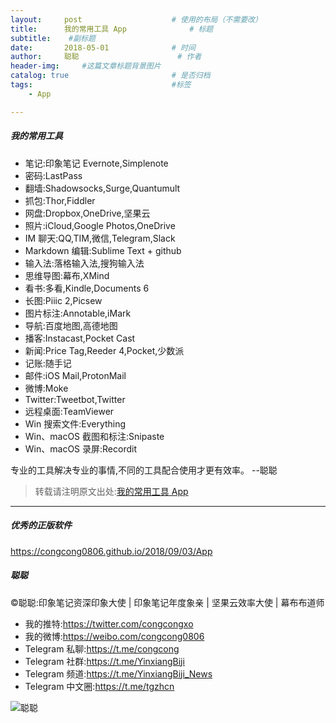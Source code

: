 ```yaml
---
layout:     post                    # 使用的布局（不需要改）
title:      我的常用工具 App              # 标题 
subtitle:    #副标题
date:       2018-05-01              # 时间
author:     聪聪                      # 作者
header-img:     #这篇文章标题背景图片
catalog: true                       # 是否归档
tags:                               #标签
    - App

---
```


##### 我的常用工具
* 笔记:印象笔记 Evernote,Simplenote
* 密码:LastPass
* 翻墙:Shadowsocks,Surge,Quantumult
* 抓包:Thor,Fiddler
* 网盘:Dropbox,OneDrive,坚果云
* 照片:iCloud,Google Photos,OneDrive
* IM 聊天:QQ,TIM,微信,Telegram,Slack
* Markdown 编辑:Sublime Text + github
* 输入法:落格输入法,搜狗输入法
* 思维导图:幕布,XMind
* 看书:多看,Kindle,Documents 6
* 长图:Piiic 2,Picsew
* 图片标注:Annotable,iMark
* 导航:百度地图,高德地图
* 播客:Instacast,Pocket Cast
* 新闻:Price Tag,Reeder 4,Pocket,少数派
* 记账:随手记
* 邮件:iOS Mail,ProtonMail
* 微博:Moke
* Twitter:Tweetbot,Twitter
* 远程桌面:TeamViewer
* Win 搜索文件:Everything
* Win、macOS 截图和标注:Snipaste
* Win、macOS 录屏:Recordit

专业的工具解决专业的事情,不同的工具配合使用才更有效率。  --聪聪

> 转载请注明原文出处:[我的常用工具 App](https://congcong0806.github.io/2018/05/01/App)

- - - -

##### 优秀的正版软件
<https://congcong0806.github.io/2018/09/03/App>

##### 聪聪
&copy;聪聪:印象笔记资深印象大使 | 印象笔记年度象亲 | 坚果云效率大使 | 幕布布道师

* 我的推特:<https://twitter.com/congcongxo>
* 我的微博:<https://weibo.com/congcong0806>
* Telegram 私聊:<https://t.me/congcong>
* Telegram 社群:<https://t.me/YinxiangBiji>
* Telegram 频道:<https://t.me/YinxiangBiji_News>
* Telegram 中文圈:<https://t.me/tgzhcn>

![聪聪](https://i.v2ex.co/3wc207g5.png)